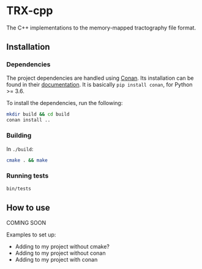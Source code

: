 # TRX-cpp

The C++ implementations to the memory-mapped tractography file format.

## Installation
### Dependencies

The project dependencies are handled using [Conan](https://conan.io/).
Its installation can be found in their [documentation](https://docs.conan.io/en/latest/installation.html).
It is basically `pip install conan`, for Python >= 3.6.

To install the dependencies, run the following:
```bash
mkdir build && cd build
conan install ..
```

### Building

In `./build`:
```bash
cmake . && make
```

### Running tests
```bash
bin/tests
```

## How to use
COMING SOON

Examples to set up:
- Adding to my project without cmake?
- Adding to my project without conan
- Adding to my project with conan
